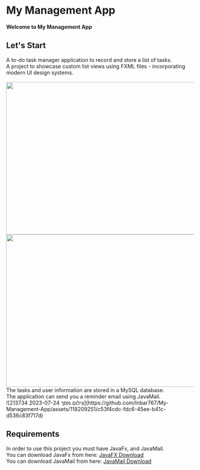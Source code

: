 # My Management App
<b> Welcome to My Management App </b><br>
</p>
<h2>Let's Start</h2>
A to-do task manager application to record and store a list of tasks.<br>
A project to showcase custom list views using FXML files - incorporating modern UI design systems.<br><br>
<img src="https://user-images.githubusercontent.com/118209251/255683139-26c4b898-5921-4308-a4d0-47361dd35c9a.png" height="410" width="600" ><br>
<img src="https://user-images.githubusercontent.com/118209251/255683165-b7c7b6b8-7fe5-4edf-a313-da2d663b49f7.png" height="410" width="600" ><br>
The tasks and user information are stored in a MySQL database.<br>
The application can send you a reminder email using JavaMail.<br>
![צילום מסך 2023-07-24 213734](https://github.com/Inbar767/My-Management-App/assets/118209251/c53f4cdc-fdc6-45ee-b41c-d536c83f717d)

<h2>Requirements</h2>
In order to use this project you must have JavaFx, and JavaMail.<br>
You can download JavaFx from here: <a href="https://www.oracle.com/java/technologies/install-javafx-sdk.html">JavaFX Download</a><br>
You can download JavaMail from here: <a href="https://javaee.github.io/javamail/#Download_JavaMail_Release">JavaMail Download</a><br>

